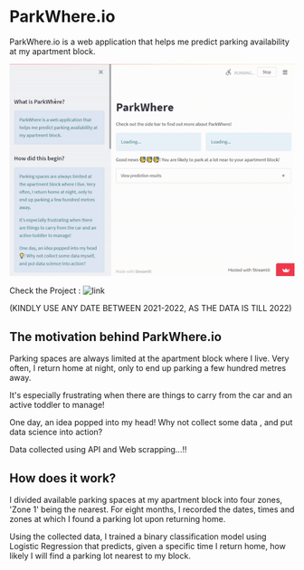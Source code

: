 # ParkWhere.io

ParkWhere.io is a web application that helps me predict parking availability at my apartment block. 

![image](https://github.com/SubhajitPal555/ParkWhere.io/blob/master/parkwhere_demo_gif.gif "GIF image")


Check the Project : ![link](https://subhajitpal555-parkwhere-io-app-m99rxh.streamlit.app/)

(KINDLY USE ANY DATE BETWEEN 2021-2022, AS THE DATA IS TILL 2022)

## The motivation behind ParkWhere.io

Parking spaces are always limited at the apartment block where I live. Very often, I return home at night, only to end up parking a few hundred metres away. 
    
It's especially frustrating when there are things to carry from the car and an active toddler to manage!
    
One day, an idea popped into my head! Why not collect some data , and put data science into action? 

Data collected using API and Web scrapping...!!

## How does it work?

I divided available parking spaces at my apartment block into four zones, 'Zone 1' being the nearest. For eight months, I recorded the dates, times and zones at which I found a parking lot upon returning home.
    
Using the collected data, I trained a binary classification model using Logistic Regression that predicts, given a specific time I return home, how likely I will find a parking lot nearest to my block.

